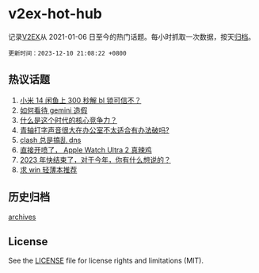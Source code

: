 # v2ex-hot-hub

 记录[V2EX](https://www.v2ex.com/)从 2021-01-06 日至今的热门话题。每小时抓取一次数据，按天[归档](archives)。

`更新时间：2023-12-10 21:08:22 +0800`

## 热议话题

1. [小米 14 闲鱼上 300 秒解 bl 锁可信不？](https://www.v2ex.com/t/999070)
1. [如何看待 gemini 造假](https://www.v2ex.com/t/999027)
1. [什么是这个时代的核心竞争力？](https://www.v2ex.com/t/999095)
1. [青轴打字声音很大在办公室不太适合有办法破吗?](https://www.v2ex.com/t/999021)
1. [clash 总是搞乱 dns](https://www.v2ex.com/t/999090)
1. [直接开喷了， Apple Watch Ultra 2 真辣鸡](https://www.v2ex.com/t/999137)
1. [2023 年快结束了，对于今年，你有什么想说的？](https://www.v2ex.com/t/999125)
1. [求 win 轻薄本推荐](https://www.v2ex.com/t/999054)

## 历史归档

[archives](archives)

## License

See the [LICENSE](LICENSE) file for license rights and limitations (MIT).

